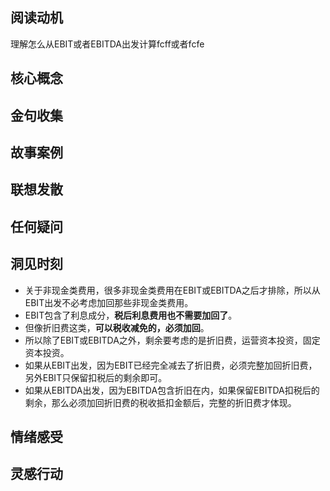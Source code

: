 ## 阅读动机
理解怎么从EBIT或者EBITDA出发计算fcff或者fcfe

## 核心概念



## 金句收集

## 故事案例

## 联想发散

## 任何疑问

## 洞见时刻

- 关于非现金类费用，很多非现金类费用在EBIT或EBITDA之后才排除，所以从EBIT出发不必考虑加回那些非现金类费用。
- EBIT包含了利息成分，**税后利息费用也不需要加回了**。
- 但像折旧费这类，**可以税收减免的，必须加回**。
- 所以除了EBIT或EBITDA之外，剩余要考虑的是折旧费，运营资本投资，固定资本投资。
- 如果从EBIT出发，因为EBIT已经完全减去了折旧费，必须完整加回折旧费，另外EBIT只保留扣税后的剩余即可。
- 如果从EBITDA出发，因为EBITDA包含折旧在内，如果保留EBITDA扣税后的剩余，那么必须加回折旧费的税收抵扣金额后，完整的折旧费才体现。

## 情绪感受

## 灵感行动